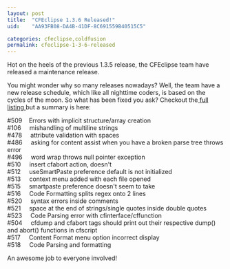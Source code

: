```yaml
---
layout: post
title:  "CFEclipse 1.3.6 Released!"
uid:	"AA93FB08-DA4B-41DF-8C691559B40515C5"

categories: cfeclipse,coldfusion
permalink: cfeclipse-1-3-6-released
---
```

<p>Hot on the heels of the previous 1.3.5 release, the CFEclipse team have released a maintenance release. </p>
<p>You might wonder why so many releases nowadays? Well, the team have a new release schedule, which like all nighttime coders, is based on the cycles of the moon. So what has been fixed you ask? Checkout the<a href="http://www.cfeclipse.org/update/web/doc/intro/doc/new.html"> full listing </a>but a summary is here:</p>
<p>#509    Errors with implicit structure/array creation<br />#106     mishandling of multiline strings        <br />#478     attribute validation with spaces     <br />#486     asking for content assist when you have a broken parse tree throws error<br />#496     word wrap throws null pointer exception     <br />#510     insert cfabort action, doesn't <br />#512     useSmartPaste preference default is not initialized <br />#513     context menu added with each file opened<br />#515     smartpaste preference doesn't seem to take <br />#516     Code Formatting splits regex onto 2 lines     <br />#520     syntax errors inside comments <br />#521     space at the end of strings/single quotes inside double quotes     <br />#523     Code Parsing error with cfinterface/cffunction <br />#504     cfdump and cfabort tags should print out their respective dump() and abort() functions in cfscript<br />#517     Content Format menu option incorrect display<br />#518     Code Parsing and formatting</p>
<p>An awesome job to everyone involved!</p>